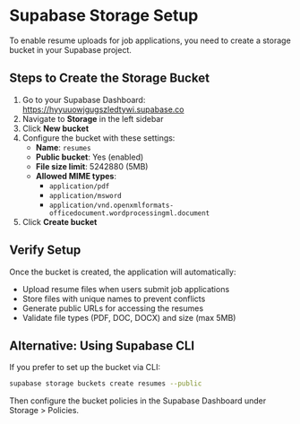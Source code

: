 # Supabase Storage Setup

To enable resume uploads for job applications, you need to create a storage bucket in your Supabase project.

## Steps to Create the Storage Bucket

1. Go to your Supabase Dashboard: https://hyyuuowjgugszledtywi.supabase.co
2. Navigate to **Storage** in the left sidebar
3. Click **New bucket**
4. Configure the bucket with these settings:
   - **Name**: `resumes`
   - **Public bucket**: Yes (enabled)
   - **File size limit**: 5242880 (5MB)
   - **Allowed MIME types**:
     - `application/pdf`
     - `application/msword`
     - `application/vnd.openxmlformats-officedocument.wordprocessingml.document`
5. Click **Create bucket**

## Verify Setup

Once the bucket is created, the application will automatically:

- Upload resume files when users submit job applications
- Store files with unique names to prevent conflicts
- Generate public URLs for accessing the resumes
- Validate file types (PDF, DOC, DOCX) and size (max 5MB)

## Alternative: Using Supabase CLI

If you prefer to set up the bucket via CLI:

```bash
supabase storage buckets create resumes --public
```

Then configure the bucket policies in the Supabase Dashboard under Storage > Policies.
